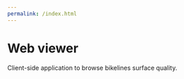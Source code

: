 ```yaml
---
permalink: /index.html
---
```


# Web viewer

Client-side application to browse bikelines surface quality. 
